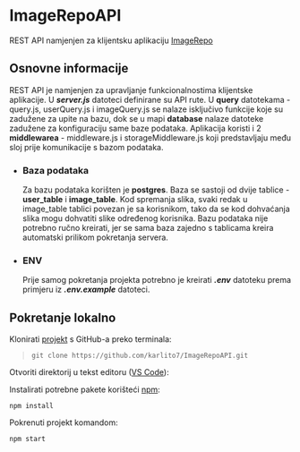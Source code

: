 # ImageRepoAPI

REST API namjenjen za klijentsku aplikaciju [ImageRepo](https://github.com/karlito7/ImageRepo.git)

## Osnovne informacije
REST API je namjenjen za upravljanje funkcionalnostima klijentske aplikacije. U ***server.js*** datoteci definirane su API rute. U **query** datotekama - query.js, userQuery.js i imageQuery.js se nalaze isključivo funkcije koje su zadužene za upite na bazu, dok se u mapi **database** nalaze datoteke zadužene za konfiguraciju same baze podataka. Aplikacija koristi i 2 **middlewarea** - middleware.js i storageMiddleware.js koji predstavljaju među sloj prije komunikacije s bazom podataka. 

- ### **Baza podataka**
    Za bazu podataka korišten je **postgres**. Baza se sastoji od dvije tablice - **user_table** i **image_table**. Kod spremanja slika, svaki redak u image_table tablici povezan je sa korisnikom, tako da se kod dohvaćanja slika mogu dohvatiti slike određenog korisnika.
    Bazu podataka nije potrebno ručno kreirati, jer se sama baza zajedno s tablicama kreira automatski prilikom pokretanja servera.


- ### **ENV**
    Prije samog pokretanja projekta potrebno je kreirati ***.env*** datoteku prema primjeru iz ***.env.example*** datoteci.

## Pokretanje lokalno

Klonirati [projekt](https://github.com/karlito7/ImageRepoAPI.git) s GitHub-a preko terminala:

> `git clone https://github.com/karlito7/ImageRepoAPI.git`

Otvoriti direktorij u tekst editoru ([VS Code](https://code.visualstudio.com/)):

Instalirati potrebne pakete korišteći [npm](https://www.npmjs.com/):
```
npm install
```
Pokrenuti projekt komandom:
```
npm start
```
